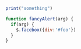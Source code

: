 ```js 
print("something")
```


```js
function fancyAlert(arg) {
  if(arg) {
    $.facebox({div:'#foo'})
  }
}
```

